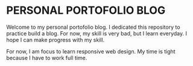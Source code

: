 <html>
  <h1>PERSONAL PORTOFOLIO BLOG</h1>
  <p>Welcome to my personal portofolio blog. I dedicated this repository to practice build a blog. For now, my skill is very bad, but I learn everyday. I hope I can make progress with my skill.</p>
  <p>For now, I am focus to learn responsive web design. My time is tight because I have to work full time. </p>
</html>
